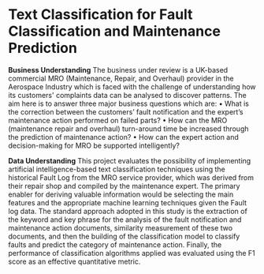 # Text Classification for Fault Classification and Maintenance Prediction

**Business Understanding**
The business under review is a UK-based commercial MRO (Maintenance, Repair, and Overhaul) provider in the Aerospace Industry which is faced with the challenge of understanding how its customers' complaints data can be analysed to discover patterns. The aim here is to answer three major business questions which are:
•	What is the correction between the customers’ fault notification and the expert’s maintenance action performed on failed parts?
•	How can the MRO (maintenance repair and overhaul) turn-around time be increased through the prediction of maintenance action?
•	How can the expert action and decision-making for MRO be supported intelligently?

**Data Understanding** 
This project evaluates the possibility of implementing artificial intelligence-based text classification techniques using the historical Fault Log from the MRO service provider, which was derived from their repair shop and compiled by the maintenance expert. The primary enabler for deriving valuable information would be selecting the main features and the appropriate machine learning techniques given the Fault log data. The standard approach adopted in this study is the extraction of the keyword and key phrase for the analysis of the fault notification and maintenance action documents, similarity measurement of these two documents, and then the building of the classification model to classify faults and predict the category of maintenance action. Finally, the performance of classification algorithms applied was evaluated using the F1 score as an effective quantitative metric.

